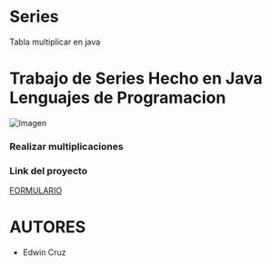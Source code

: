 # Series
Tabla multiplicar en java
<h1>Trabajo de Series Hecho en Java Lenguajes de Programacion </h1>

![Imagen](https://www.universidades.com.ec/logos/original/logo-instituto-tecnologico-superior-quito.png)

<h3>Realizar multiplicaciones</h3>

<h3>Link del proyecto</h3>

[FORMULARIO](https://github.com/ecruzq1/Cuidades/blob/master/Form1.vb)


<h1>AUTORES</h1>

* Edwin Cruz

